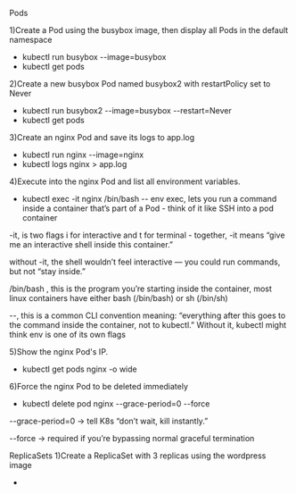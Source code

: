 Pods

1)Create a Pod using the busybox image, then display all Pods in the default namespace

- kubectl run busybox <pod-name> --image=busybox
- kubectl get pods

2)Create a new busybox Pod named busybox2 with restartPolicy set to Never

- kubectl run busybox2 --image=busybox --restart=Never
- kubectl get pods 

3)Create an nginx Pod and save its logs to app.log

- kubectl run nginx --image=nginx
- kubectl logs nginx > app.log

4)Execute into the nginx Pod and list all environment variables.

- kubectl exec -it nginx /bin/bash -- env 
exec, lets you run a command inside a container that’s part of a Pod - think of it like SSH into a pod container

-it, is two flags i for interactive and t for terminal - together, -it means “give me an interactive shell inside this container.”

without -it, the shell wouldn’t feel interactive — you could run commands, but not “stay inside.”

/bin/bash , this is the program you’re starting inside the container, most linux containers have either bash (/bin/bash) or sh (/bin/sh)

--, this is a common CLI convention meaning: “everything after this goes to the command inside the container, not to kubectl.”
Without it, kubectl might think env is one of its own flags

5)Show the nginx Pod's IP.

- kubectl get pods nginx -o wide

6)Force the nginx Pod to be deleted immediately

- kubectl delete pod nginx --grace-period=0 --force 

--grace-period=0 → tell K8s “don’t wait, kill instantly.”

--force → required if you’re bypassing normal graceful termination


ReplicaSets
1)Create a ReplicaSet with 3 replicas using the wordpress image

-